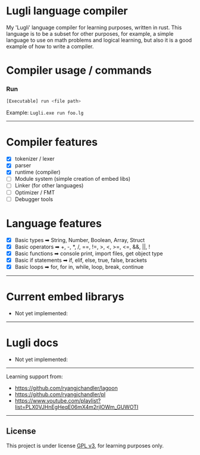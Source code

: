 # Lugli language compiler
My 'Lugli' language compiler for learning purposes, written in rust. This language is to be a subset for other purposes, for example, a simple language to use on math problems and logical learning, but also it is a good example of how to write a compiler.

# Compiler usage / commands
### Run
```bash
[Executable] run <file path>
```
Example: `Lugli.exe run foo.lg`

---

# Compiler features
* [x] tokenizer / lexer
* [x] parser
* [x] runtime (compiler)
* [ ] Module system (simple creation of embed libs)
* [ ] Linker (for other languages)
* [ ] Optimizer / FMT
* [ ] Debugger tools

# Language features
* [x] Basic types ➡ String, Number, Boolean, Array, Struct
* [x] Basic operators ➡ +, -, *, /, ==, !=, >, <, >=, <=, &&, ||, !
* [x] Basic functions ➡ console print, import files, get object type
* [x] Basic if statements ➡ if, elif, else, true, false, brackets
* [x] Basic loops ➡ for, for in, while, loop, break, continue
---

# Current embed librarys
- Not yet implemented:

---

# Lugli docs
- Not yet implemented:

---

Learning support from:
- https://github.com/ryangjchandler/lagoon
- https://github.com/ryangjchandler/pl
- https://www.youtube.com/playlist?list=PLX0VJHnEgHeqE06mX4m2rjlOWm_GUWOTI

---

## License
This project is under license [GPL v3](LICENSE.md), for learning purposes only.

